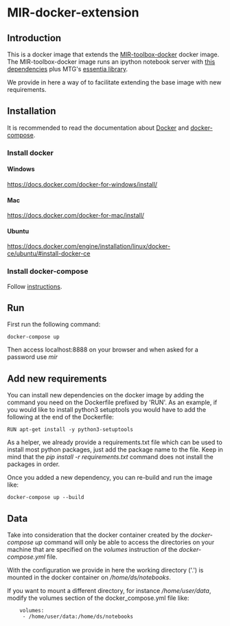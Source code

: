 # MIR-docker-extension

## Introduction
This is a docker image that extends the [MIR-toolbox-docker](https://github.com/MTG/MIR-toolbox-docker)
docker image. The MIR-toolbox-docker image runs an ipython notebook server with [this dependencies](https://github.com/MTG/MIR-toolbox-docker)
plus MTG's [essentia library](http://essentia.upf.edu/documentation/).

We provide in here a way of to facilitate extending the base image with new requirements.

## Installation
It is recommended to read the documentation about [Docker](https://docs.docker.com/)
and [docker-compose](https://docs.docker.com/compose/).

### Install docker
#### Windows
https://docs.docker.com/docker-for-windows/install/

#### Mac
https://docs.docker.com/docker-for-mac/install/

#### Ubuntu
https://docs.docker.com/engine/installation/linux/docker-ce/ubuntu/#install-docker-ce

### Install docker-compose
Follow [instructions](https://docs.docker.com/compose/install/).

## Run
First run the following command:

    docker-compose up

Then access localhost:8888 on your browser and when asked for a password use _mir_

## Add new requirements
You can install new dependencies on the docker image by adding the command you need on the Dockerfile prefixed by 'RUN'.
As an example, if you would like to install python3 setuptools you would have to add the following at the end of the Dockerfile:

    RUN apt-get install -y python3-setuptools
    
As a helper, we already provide a requirements.txt file which can be used to install most python packages, just add the package name to the file. Keep in mind that the _pip install -r requirements.txt_ command does not install the packages in order.

Once you added a new dependency, you can re-build and run the image like:

    docker-compose up --build

## Data
Take into consideration that the docker container created by the _docker-compose up_ command will
only be able to access the directories on your machine that are specified on the _volumes_
instruction of the _docker-compose.yml_ file.

With the configuration we provide in here the working directory ('.') is mounted in the
docker container on _/home/ds/notebooks_.

If you want to mount a different directory, for instance _/home/user/data_, modify the volumes section of the
docker_compose.yml file like:

```
    volumes:
     - /home/user/data:/home/ds/notebooks
```
